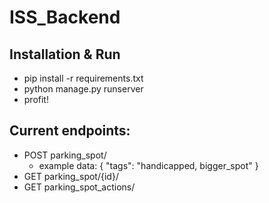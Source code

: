 # ISS_Backend

## Installation & Run
- pip install -r requirements.txt
- python manage.py runserver
- profit!


## Current endpoints:
- POST parking_spot/
  - example data:
  { "tags": "handicapped, bigger_spot" }
- GET parking_spot/{id}/
- GET parking_spot_actions/
